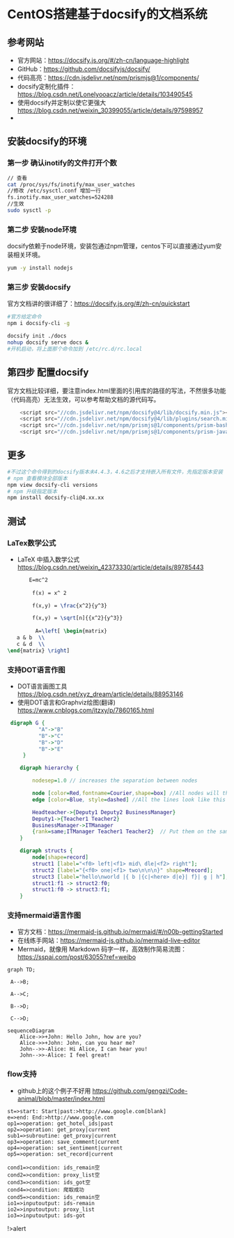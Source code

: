# CentOS搭建基于docsify的文档系统

## 参考网站

- 官方网站：https://docsify.js.org/#/zh-cn/language-highlight
- GitHub：https://github.com/docsifyjs/docsify/
- 代码高亮：https://cdn.jsdelivr.net/npm/prismjs@1/components/
- docsify定制化插件：https://blog.csdn.net/Lonelyooacz/article/details/103490545
- 使用docsify并定制以使它更强大 https://blog.csdn.net/weixin_30399055/article/details/97598957
-

## 安装docsify的环境

### 第一步 确认inotify的文件打开个数

```bash
// 查看
cat /proc/sys/fs/inotify/max_user_watches
//修改 /etc/sysctl.conf 增加一行
fs.inotify.max_user_watches=524288
//生效
sudo sysctl -p
```

### 第二步 安装node环境

docsify依赖于node环境，安装包通过npm管理，centos下可以直接通过yum安装相关环境。

```bash
yum -y install nodejs
```

### 第三步 安装docsify

官方文档讲的很详细了：https://docsify.js.org/#/zh-cn/quickstart

```bash
#官方给定命令
npm i docsify-cli -g

docsify init ./docs
nohup docsify serve docs &
#开机启动，将上面那个命令加到 /etc/rc.d/rc.local
```

## 第四步 配置docsify

官方文档比较详细，要注意index.html里面的引用库的路径的写法，不然很多功能（代码高亮）无法生效，可以参考帮助文档的源代码写。

```javascript
    <script src="//cdn.jsdelivr.net/npm/docsify@4/lib/docsify.min.js"></script>
    <script src="//cdn.jsdelivr.net/npm/docsify@4/lib/plugins/search.min.js"></script>
    <script src="//cdn.jsdelivr.net/npm/prismjs@1/components/prism-bash.min.js"></script>
    <script src="//cdn.jsdelivr.net/npm/prismjs@1/components/prism-javascript.min.js"></script>
```

## 更多

```bash
#不过这个命令得到的docsify版本未4.4.3，4.6之后才支持嵌入所有文件，先指定版本安装
# npm 查看模块全部版本
npm view docsify-cli versions
# npm 升级指定版本
npm install docsify-cli@4.xx.xx
```

## 测试
### LaTex数学公式
- LaTeX 中插入数学公式 https://blog.csdn.net/weixin_42373330/article/details/89785443

```tex
       E=mc^2
        
        f(x) = x^ 2

        f(x,y) = \frac{x^2}{y^3}

        f(x,y) = \sqrt[n]{{x^2}{y^3}} 
         
         A=\left[ \begin{matrix}
   a & b  \\
   c & d  \\
\end{matrix} \right] 
```

### 支持DOT语言作图
- DOT语言画图工具 https://blog.csdn.net/xyz_dream/article/details/88953146
- 使用DOT语言和Graphviz绘图(翻译) https://www.cnblogs.com/itzxy/p/7860165.html
```dot
 digraph G { 
		  "A"->"B"
		  "B"->"C"
		  "B"->"D"
		  "B"->"E"
     }
```
```dot
    digraph hierarchy {

        nodesep=1.0 // increases the separation between nodes

        node [color=Red,fontname=Courier,shape=box] //All nodes will this shape and colour
        edge [color=Blue, style=dashed] //All the lines look like this

        Headteacher->{Deputy1 Deputy2 BusinessManager}
        Deputy1->{Teacher1 Teacher2}
        BusinessManager->ITManager
        {rank=same;ITManager Teacher1 Teacher2}  // Put them on the same level
    }
```
```dot
    digraph structs {
        node[shape=record]
        struct1 [label="<f0> left|<f1> mid\ dle|<f2> right"];
        struct2 [label="{<f0> one|<f1> two\n\n\n}" shape=Mrecord];
        struct3 [label="hello\nworld |{ b |{c|<here> d|e}| f}| g | h"];
        struct1:f1 -> struct2:f0;
        struct1:f0 -> struct3:f1;
    }
```
### 支持mermaid语言作图
- 官方文档：https://mermaid-js.github.io/mermaid/#/n00b-gettingStarted
- 在线练手网站：https://mermaid-js.github.io/mermaid-live-editor
- Mermaid，就像用 Markdown 码字一样，高效制作简易流图：https://sspai.com/post/63055?ref=weibo

```mermaid
graph TD;

 A-->B;

 A-->C; 

 B-->D;

 C-->D;
```
```mermaid
sequenceDiagram
    Alice->>+John: Hello John, how are you?
    Alice->>+John: John, can you hear me?
    John-->>-Alice: Hi Alice, I can hear you!
    John-->>-Alice: I feel great!
```

### flow支持
- github上的这个例子不好用 https://github.com/gengzi/Code-animal/blob/master/index.html

```flow
st=>start: Start|past:>http://www.google.com[blank]
e=>end: End:>http://www.google.com
op1=>operation: get_hotel_ids|past
op2=>operation: get_proxy|current
sub1=>subroutine: get_proxy|current
op3=>operation: save_comment|current
op4=>operation: set_sentiment|current
op5=>operation: set_record|current

cond1=>condition: ids_remain空
cond2=>condition: proxy_list空
cond3=>condition: ids_got空
cond4=>condition: 爬取成功
cond5=>condition: ids_remain空
io1=>inputoutput: ids-remain
io2=>inputoutput: proxy_list
io3=>inputoutput: ids-got
```
!>alert
